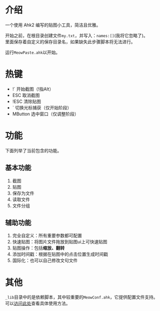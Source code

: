 # 介绍

一个使用 Ahk2 编写的贴图小工具，简洁且优雅。

开始之前，在根目录创建文件`my.txt`，并写入：`names:[]`(我将它忽略了)。  
里面保存着自定义的保存目录名，如果缺失此步骤脚本将无法进行。

运行`MeowPaste.ahk`以开始。

# 热键

- !\`     开始截图（!指Alt）
- ESC     取消截图
- !ESC    清除贴图
- \`      切换光标捕获（仅开始阶段）
- MButton 选中窗口（仅调整阶段）

# 功能

下面列举了当前包含的功能。

## 基本功能

1. 截图
2. 贴图
3. 保存为文件
4. 读取文件
5. 文件分组

## 辅助功能

1. 完全自定义：所有重要参数都可配置
2. 快速贴图：将图片文件拖放到贴图ui上可快速贴图
3. 贴图操作：包括**缩放、翻转**
4. 添加时间戳：根据在贴图中的点击位置生成时间戳
5. 国际化：也可以自己修改文句文件

# 其他

`_lib`目录中的是依赖脚本，其中较重要的`MeowConf.ahk`，它提供配置文件支持。  
可以[访问此处](https://gitee.com/dkwd/ahk-custom-config)查看具体使用方法。